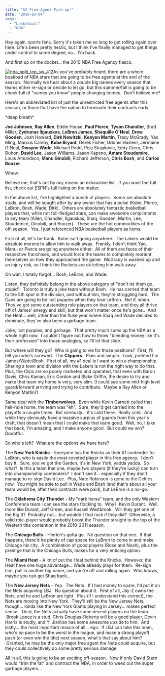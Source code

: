 ```yaml
---
title: "52 Free-Agent Pick-up!"
date: "2010-03-04"
tags:
  - "basketball"
  - "NBA"
---
```


Hey again, sports fans. Sorry it's taken me so long to get rolling again over here. Life's been pretty hectic, but I think I've finally managed to get things under control to some degree, so... I'm back.

And first up on the docket... the 2010 NBA Free Agency fiasco.

[![](http://wordstoplayby.wordpress.com/wp-content/uploads/2010/03/nba_split_top_sw_412.jpg?w=300 "nba_split_top_sw_412")](http://wordstoplayby.wordpress.com/wp-content/uploads/2010/03/nba_split_top_sw_412.jpg)As you've probably heard, there are a whole boatload of NBA stars that are going to be free agents at the end of the season.  Normally we hear about a couple big names every season that teams either re-sign or decide to let go, but this summer/fall is going to be chock full of "names you know" people changing homes.  Don't believe me?

Here's an abbreviated list of just the unrestricted free agents after this season, or those that have the option to terminate their contracts early.

\*deep breath\*

**Joe Johnson**, **Ray Allen**, Eddie House, **Paul Pierce**, **Tyson Chandler**, Brad Miller, **Zydrunas Ilgauskas**, **LeBron James**, **Shaquille O'Neal**, **Drew Gooden**, Josh Howard, **Dirk Nowitzki**, **Kenyon Martin**, Tracy McGrady, Yao Ming, Marcus Camby, **Kobe Bryant**, Derek Fisher, Udonis Haslem, Jermaine O'Neal, **Dwayne Wade**, Michael Redd, Peja Stojakovic, Eddy Curry, Chris Duhon, **David Lee**, Jason Williams, Jason Kapono, **Amare Stoudemire**, Louis Amundson, **Manu Ginobili**, Richard Jefferson, **Chris Bosh**, and **Carlos Boozer**.

Whew.

Believe me, that's not by any means an exhaustive list.  If you want the full list, check out [ESPN's full listing on the matter](http://sports.espn.go.com/nba/news/story?page=FreeAgents-09-10).

In the above list, I've highlighted a bunch of players.  Some are absolute studs, and will be sought after by any owner that has a pulse (Kobe, Pierce, LeBron, Bosh, Wade, Dirk).  Others are absolutely fantastic basketball players that, while not full-fledged stars, can make awesome compliments to any team (Allen, Chandler, Ilgauskas, Shaq, Gooden, Martin, Lee, Stoudemire, Ginobili, and Boozer).  These are the hot commodities of the off-season.  Yes, I just referenced NBA basketball players as items.

First of all, let's be frank.  Kobe isn't going anywhere.  The Lakers would be absolute morons to allow him to walk away.  Frankly, I don't think Yao, Manu, or Pierce are going anywhere either.  All of them are faces of their respective franchises, and would force the teams to completely reorient themselves on how they approached the game.  McGrady is washed up and an injury risk, so I think the Rockets are ok letting him walk away.

Oh wait, I totally forgot... Bosh, LeBron, and Wade.

Listen, they definitely belong in the above category of "don't let them go, stupid".  Toronto is truly a joke team without Bosh.  He has carried that team to the 5th spot in the division, and without him, they're struggling hard.  The Cavs are going to be lost puppies when they lose LeBron.  Not if, when.  They've got some outstanding role players on that team, and they all thrive off of James' energy and skill, but that won't matter once he's gone..  And the Heat... well, other than the fluke year where Shaq and Wade decided to dominate, they've also been a garbage team.

Joke, lost puppies, and garbage.  That pretty much sums up the NBA as a whole right now.  I couldn't figure out how to throw "bleeding money like it's their profession" into those analogies, so I'll let that slide.

But where will they go?  Who is going to vie for those positions?  First, I'll tell you who's screwed.  The **Clippers**.  Plain and simple.  Look, pretend I'm James/Wade/Bosh.  First of all, my #1 deal is I want to win a championship.  Sharing a town and division with the Lakers is not the right way to do that.  Plus, the Clips are so poorly marketed and operated, that even with Baron Davis, Chris Kaman, Eric Gordon and Blake Griffin, the desire to try and make that team my home is very, very slim. (I could see some mid-high level guard/forward arriving and trying to contribute.  Maybe a Ray Allen or Kenyon Martin?)

Same deal with the **Timberwolves**.  Even while Kevin Garnett called that hell-hole home, the team was "eh".  Sure, they'd get carried into the playoffs a couple times.  But seriously... it's cold there.  Really cold.  And while they obviously have a massive surplus of guards from this year's draft, that doesn't mean that I could make that team good.  Well, no, I take that back, I'm amazing, and I make anyone good.  But could we win?  Doubtful.

So who's left?  What are the options we have here?

The **New York Knicks** - Everyone has the Knicks as their #1 contender for LeBron, who is easily the most coveted player in this free agency.  I don't buy it.  Sure, you've got the Garden, it's in New York, yadda yadda.  So what?  Is this a team that one, maybe two players (if they're lucky) can turn into championship contenders?  I don't see it... especially if they don't manage to re-sign David Lee.  Plus, Nate Robinson is gone to the Celtics now.  You might be able to pull in Wade and Bosh (and that's about all your team would be, after their contracts were paid), but LeBron is a no-go.

The **Oklahoma City Thunder** - My "dark horse" team, and the only Western Conference team I can see the stars flocking to.  Why?  Kevin Durant.  Well, more like Durant, Jeff Green, and Russell Westbrook.  Will they get one of the Big 3?  Probably not... but wouldn't that rock if they did?  Otherwise, a solid role-player would probably boost the Thunder straight to the top of the Western title contention in the 2010-2011 season.

The **Chicago Bulls** - Hinrich's gotta go.  No question on that one.  If that happens, there'd be plenty of cap space for LeBron to come in and make Chicago his city.  A combination of good players (Rose and Noah), plus the prestige that is the Chicago Bulls, makes for a very enticing option.

The **Miami Heat** - A lot of put the Heat behind the Knicks.  However, the Heat have one huge advantage... Wade already plays for them.  Re-sign him, pull in another big name, and you're off and rolling again.  Who knows, maybe you can get Shaq back...

The **New Jersey Nets** - Yep.  The Nets.  If I had money to spare, I'd put it on the Nets acquiring LBJ.  No question about it.  First of all, Jay-Z owns the Nets, and he and LeBron are tight.  Plus (if I understand this correct), the Nets are moving into New York.  They'll still be the New Jersey Nets, though... kinda like the New York Giants playing in Jersey... makes perfect sense.  Third, the Nets actually have some decent players on the team.  Brook Lopez is a stud, Chris Douglas-Roberts will be a good player, Devin Harris is studly, and Yi Jianlian has some awesome upside to him.  And lastly... the most important reason of all... ego.  If LBJ can take this team, who's on pace to be the worst in the league, and make a strong playoff push (or even win the title) next season, what's that say about him?  Granted, he may be the only major free agent the Nets could acquire, but they could collectively do some pretty serious damage.

All in all, this is going to be an exciting off-season.  Now if only David Stern would "trim the fat" and contract the NBA, in order to weed out the super garbage players...
